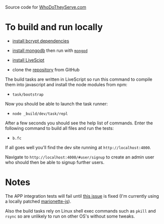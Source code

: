 Source code for [WhoDoTheyServe.com][wdts]

# To build and run locally

* [install bcrypt dependencies][bcrypt-deps]

* [install mongodb][mongodb] then run with [`mongod`][mongod]

* [install LiveScipt][LiveScript]

* clone the [repository][wdts-repo] from GitHub

The build tasks are written in LiveScript so run this command to compile them into javascript and install the node modules from npm:

* `task/bootstrap`

Now you should be able to launch the task runner:

* `node _build/dev/task/repl`

After a few seconds you should see the help list of commands. Enter the following command to build all files and run the tests:

* `b.fc`

If all goes well you'll find the dev site running at `http://localhost:4000`.

Navigate to `http://localhost:4000/#user/signup` to create an admin user who should then be able to signup further users.

# Notes

The APP integration tests will fail until [this issue][mjs-81] is fixed (I'm currently using a locally patched [marionette-js]).

Also the build tasks rely on Linux shell exec commands such as `pkill` and `rsync` so are unlikely to run on other OS's without some tweaks.


[bcrypt-deps]: https://github.com/ncb000gt/node.bcrypt.js#dependencies
[LiveScript]: http://livescript.net/#installation
[marionette-js]: https://github.com/mozilla-b2g/marionette-js-client
[mjs-81]: https://github.com/mozilla-b2g/marionette-js-client/issues/81
[mongod]: http://docs.mongodb.org/manual/reference/program/mongod/
[mongodb]: http://docs.mongodb.org/manual/installation/
[wdts]: http://www.whodotheyserve.com
[wdts-repo]: https://github.com/dizzib/WhoDoTheyServe.com
